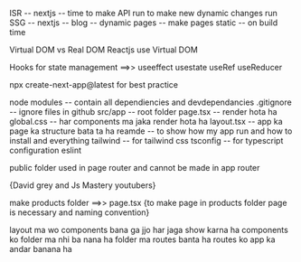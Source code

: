 ISR -- nextjs -- time to make API run to make new dynamic changes run
SSG -- nextjs -- blog -- dynamic pages -- make pages static -- on build time

Virtual DOM vs Real DOM
Reactjs use Virtual DOM

Hooks for state management ==>> useeffect usestate useRef useReducer

npx create-next-app@latest for best practice

node modules -- contain all dependiencies and devdependancies
.gitignore -- ignore files in github
src/app -- root folder
page.tsx -- render hota ha
global.css -- har components ma jaka render hota ha
layout.tsx -- app ka page ka structure bata ta ha
reamde -- to show how my app run and how to install and everything
tailwind -- for tailwind css
tsconfig -- for typescript configuration
eslint

public folder used in page router and cannot be made in app router

{David grey and Js Mastery youtubers}

make products folder ==>> page.tsx {to make page in products folder page is necessary and naming convention}

layout ma wo components bana ga jjo har jaga show karna ha
components ko folder ma nhi ba nana ha
folder ma routes banta ha
routes ko app ka andar banana ha
